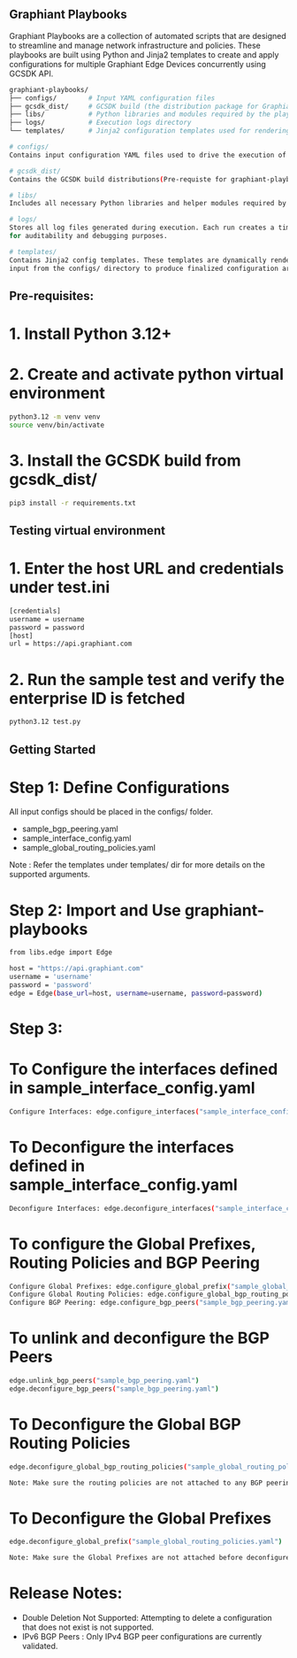 ## Graphiant Playbooks

Graphiant Playbooks are a collection of automated scripts that are designed to streamline 
and manage network infrastructure and policies. These playbooks are built using Python and 
Jinja2 templates to create and apply configurations for multiple Graphiant Edge Devices 
concurrently using GCSDK API. 

```sh
graphiant-playbooks/
├── configs/        # Input YAML configuration files
├── gcsdk_dist/     # GCSDK build (the distribution package for Graphiant Cloud SDK)
├── libs/           # Python libraries and modules required by the playbooks
├── logs/           # Execution logs directory
└── templates/      # Jinja2 configuration templates used for rendering YAML

# configs/
Contains input configuration YAML files used to drive the execution of various playbooks.

# gcsdk_dist/
Contains the GCSDK build distributions(Pre-requiste for graphiant-playbooks)

# libs/
Includes all necessary Python libraries and helper modules required by the playbooks.

# logs/
Stores all log files generated during execution. Each run creates a timestamped log 
for auditability and debugging purposes.

# templates/
Contains Jinja2 config templates. These templates are dynamically rendered using the 
input from the configs/ directory to produce finalized configuration artifacts.
```

## Pre-requisites:

# 1. Install Python 3.12+

# 2. Create and activate python virtual environment
```sh
python3.12 -m venv venv
source venv/bin/activate
```

# 3. Install the GCSDK build from gcsdk_dist/
```sh
pip3 install -r requirements.txt
```

## Testing virtual environment

# 1. Enter the host URL and credentials under test.ini
```sh
[credentials]
username = username
password = password
[host]
url = https://api.graphiant.com
```

# 2. Run the sample test and verify the enterprise ID is fetched
```sh
python3.12 test.py
```

## Getting Started

# Step 1: Define Configurations

All input configs should be placed in the configs/ folder.

- sample_bgp_peering.yaml
- sample_interface_config.yaml
- sample_global_routing_policies.yaml

Note : Refer the templates under templates/ dir for more details on the supported arguments.

# Step 2: Import and Use graphiant-playbooks
```sh
from libs.edge import Edge

host = "https://api.graphiant.com"
username = 'username'
password = 'password'
edge = Edge(base_url=host, username=username, password=password)
```
# Step 3: 
# To Configure the interfaces defined in sample_interface_config.yaml
```sh
Configure Interfaces: edge.configure_interfaces("sample_interface_config.yaml")
```

# To Deconfigure the interfaces defined in sample_interface_config.yaml
```sh
Deconfigure Interfaces: edge.deconfigure_interfaces("sample_interface_config.yaml")
```

# To configure the Global Prefixes, Routing Policies and BGP Peering
```sh
Configure Global Prefixes: edge.configure_global_prefix("sample_global_routing_policies.yaml")
Configure Global Routing Policies: edge.configure_global_bgp_routing_policies("sample_global_routing_policies.yaml")
Configure BGP Peering: edge.configure_bgp_peers("sample_bgp_peering.yaml")
```

# To unlink and deconfigure the BGP Peers
```sh
edge.unlink_bgp_peers("sample_bgp_peering.yaml")
edge.deconfigure_bgp_peers("sample_bgp_peering.yaml")
```

# To Deconfigure the Global BGP Routing Policies
```sh
edge.deconfigure_global_bgp_routing_policies("sample_global_routing_policies.yaml")

Note: Make sure the routing policies are not attached to any BGP peering configs before deconfigure
```

# To Deconfigure the Global Prefixes
```sh
edge.deconfigure_global_prefix("sample_global_routing_policies.yaml")

Note: Make sure the Global Prefixes are not attached before deconfigure
```

# Release Notes:
- Double Deletion Not Supported: Attempting to delete a configuration that does not exist is not supported.
- IPv6 BGP Peers : Only IPv4 BGP peer configurations are currently validated.
